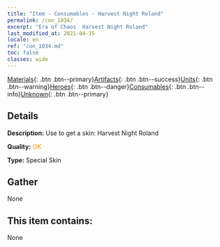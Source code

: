 ```yaml
---
title: "Item - Consumables - Harvest Night Roland"
permalink: /con_1034/
excerpt: "Era of Chaos  Harvest Night Roland"
last_modified_at: 2021-04-15
locale: en
ref: "con_1034.md"
toc: false
classes: wide
---
```

 [Materials](/Items/){: .btn .btn--primary}[Artifacts](/Items/Artifacts/){: .btn .btn--success}[Units](/Items/Units/){: .btn .btn--warning}[Heroes](/Items/Heroes/){: .btn .btn--danger}[Consumables](/Items/Consumables/){: .btn .btn--info}[Unknown](/Items/Unknown/){: .btn .btn--primary}

## Details
 **Description:** Use to get a skin: Harvest Night Roland

 **Quality:** <span style="color: #FF8C00">OK</span>

 **Type:** Special Skin

## Gather

  None

## This item contains:

  None

